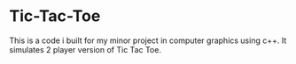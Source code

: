 # Tic-Tac-Toe
This is a code i built for my minor project in computer graphics using c++. It simulates 2 player version of Tic Tac Toe.
